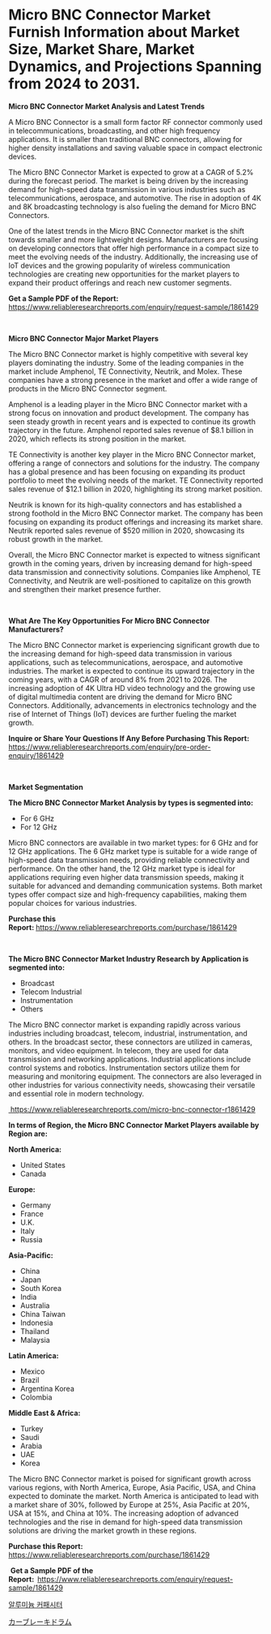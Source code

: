 <p><h1>Micro BNC Connector Market Furnish Information about Market Size, Market Share, Market Dynamics, and Projections Spanning from 2024 to 2031.</h1></p><p><strong>Micro BNC Connector Market Analysis and Latest Trends</strong></p>
<p><p>A Micro BNC Connector is a small form factor RF connector commonly used in telecommunications, broadcasting, and other high frequency applications. It is smaller than traditional BNC connectors, allowing for higher density installations and saving valuable space in compact electronic devices.</p><p>The Micro BNC Connector Market is expected to grow at a CAGR of 5.2% during the forecast period. The market is being driven by the increasing demand for high-speed data transmission in various industries such as telecommunications, aerospace, and automotive. The rise in adoption of 4K and 8K broadcasting technology is also fueling the demand for Micro BNC Connectors.</p><p>One of the latest trends in the Micro BNC Connector market is the shift towards smaller and more lightweight designs. Manufacturers are focusing on developing connectors that offer high performance in a compact size to meet the evolving needs of the industry. Additionally, the increasing use of IoT devices and the growing popularity of wireless communication technologies are creating new opportunities for the market players to expand their product offerings and reach new customer segments.</p></p>
<p><strong>Get a Sample PDF of the Report:&nbsp;</strong> <a href="https://www.reliableresearchreports.com/enquiry/request-sample/1861429">https://www.reliableresearchreports.com/enquiry/request-sample/1861429</a></p>
<p>&nbsp;</p>
<p><strong>Micro BNC Connector Major Market Players</strong></p>
<p><p>The Micro BNC Connector market is highly competitive with several key players dominating the industry. Some of the leading companies in the market include Amphenol, TE Connectivity, Neutrik, and Molex. These companies have a strong presence in the market and offer a wide range of products in the Micro BNC Connector segment.</p><p>Amphenol is a leading player in the Micro BNC Connector market with a strong focus on innovation and product development. The company has seen steady growth in recent years and is expected to continue its growth trajectory in the future. Amphenol reported sales revenue of $8.1 billion in 2020, which reflects its strong position in the market.</p><p>TE Connectivity is another key player in the Micro BNC Connector market, offering a range of connectors and solutions for the industry. The company has a global presence and has been focusing on expanding its product portfolio to meet the evolving needs of the market. TE Connectivity reported sales revenue of $12.1 billion in 2020, highlighting its strong market position.</p><p>Neutrik is known for its high-quality connectors and has established a strong foothold in the Micro BNC Connector market. The company has been focusing on expanding its product offerings and increasing its market share. Neutrik reported sales revenue of $520 million in 2020, showcasing its robust growth in the market.</p><p>Overall, the Micro BNC Connector market is expected to witness significant growth in the coming years, driven by increasing demand for high-speed data transmission and connectivity solutions. Companies like Amphenol, TE Connectivity, and Neutrik are well-positioned to capitalize on this growth and strengthen their market presence further.</p></p>
<p>&nbsp;</p>
<p><strong>What Are The Key Opportunities For Micro BNC Connector Manufacturers?</strong></p>
<p><p>The Micro BNC Connector market is experiencing significant growth due to the increasing demand for high-speed data transmission in various applications, such as telecommunications, aerospace, and automotive industries. The market is expected to continue its upward trajectory in the coming years, with a CAGR of around 8% from 2021 to 2026. The increasing adoption of 4K Ultra HD video technology and the growing use of digital multimedia content are driving the demand for Micro BNC Connectors. Additionally, advancements in electronics technology and the rise of Internet of Things (IoT) devices are further fueling the market growth.</p></p>
<p><strong>Inquire or Share Your Questions If Any Before Purchasing This Report:</strong> <a href="https://www.reliableresearchreports.com/enquiry/pre-order-enquiry/1861429">https://www.reliableresearchreports.com/enquiry/pre-order-enquiry/1861429</a></p>
<p>&nbsp;</p>
<p><strong>Market Segmentation</strong></p>
<p><strong>The Micro BNC Connector Market Analysis by types is segmented into:</strong></p>
<p><ul><li>For 6 GHz</li><li>For 12 GHz</li></ul></p>
<p><p>Micro BNC connectors are available in two market types: for 6 GHz and for 12 GHz applications. The 6 GHz market type is suitable for a wide range of high-speed data transmission needs, providing reliable connectivity and performance. On the other hand, the 12 GHz market type is ideal for applications requiring even higher data transmission speeds, making it suitable for advanced and demanding communication systems. Both market types offer compact size and high-frequency capabilities, making them popular choices for various industries.</p></p>
<p><strong>Purchase this Report:&nbsp;</strong><a href="https://www.reliableresearchreports.com/purchase/1861429">https://www.reliableresearchreports.com/purchase/1861429</a></p>
<p>&nbsp;</p>
<p><strong>The Micro BNC Connector Market Industry Research by Application is segmented into:</strong></p>
<p><ul><li>Broadcast</li><li>Telecom Industrial</li><li>Instrumentation</li><li>Others</li></ul></p>
<p><p>The Micro BNC connector market is expanding rapidly across various industries including broadcast, telecom, industrial, instrumentation, and others. In the broadcast sector, these connectors are utilized in cameras, monitors, and video equipment. In telecom, they are used for data transmission and networking applications. Industrial applications include control systems and robotics. Instrumentation sectors utilize them for measuring and monitoring equipment. The connectors are also leveraged in other industries for various connectivity needs, showcasing their versatile and essential role in modern technology.</p></p>
<p><a href="https://www.reliableresearchreports.com/micro-bnc-connector-r1861429">&nbsp;https://www.reliableresearchreports.com/micro-bnc-connector-r1861429</a></p>
<p><strong>In terms of Region, the Micro BNC Connector Market Players available by Region are:</strong></p>
<p>
    <p> <strong> North America: </strong>
        <ul>
            <li>United States</li>
            <li>Canada</li>
        </ul>
        </p> 
    <p> <strong> Europe: </strong>
        <ul>
            <li>Germany</li>
            <li>France</li>
            <li>U.K.</li>
            <li>Italy</li>
            <li>Russia</li>
        </ul>
        </p> 
    <p> <strong> Asia-Pacific: </strong>
        <ul>
            <li>China</li>
            <li>Japan</li>
            <li>South Korea</li>
            <li>India</li>
            <li>Australia</li>
            <li>China Taiwan</li>
            <li>Indonesia</li>
            <li>Thailand</li>
            <li>Malaysia</li>
        </ul>
        </p> 
    <p> <strong> Latin America: </strong>
        <ul>
            <li>Mexico</li>
            <li>Brazil</li>
            <li>Argentina Korea</li>
            <li>Colombia</li>
        </ul>
        </p> 
    <p> <strong> Middle East & Africa: </strong>
        <ul>
            <li>Turkey</li>
            <li>Saudi</li>
            <li>Arabia</li>
            <li>UAE</li>
            <li>Korea</li>
        </ul>
    </p>
    </p>
<p><p>The Micro BNC Connector market is poised for significant growth across various regions, with North America, Europe, Asia Pacific, USA, and China expected to dominate the market. North America is anticipated to lead with a market share of 30%, followed by Europe at 25%, Asia Pacific at 20%, USA at 15%, and China at 10%. The increasing adoption of advanced technologies and the rise in demand for high-speed data transmission solutions are driving the market growth in these regions.</p></p>
<p><strong>Purchase this Report: </strong><a href="https://www.reliableresearchreports.com/purchase/1861429">https://www.reliableresearchreports.com/purchase/1861429</a></p>
<p>&nbsp;<strong>Get a Sample PDF of the Report:&nbsp;&nbsp;</strong><a href="https://www.reliableresearchreports.com/enquiry/request-sample/1861429">https://www.reliableresearchreports.com/enquiry/request-sample/1861429</a></p>
<p><strong></strong></p>
<p><p><a href="https://medium.com/@matthiasdkins856/%EC%95%8C%EB%A3%A8%EB%AF%B8%EB%8A%84-%EC%BD%98%EB%8D%B4%EC%84%9C-%EC%8B%9C%EC%9E%A5%EC%9D%80-%EC%8B%9C%EC%9E%A5-%EC%A0%90%EC%9C%A0%EC%9C%A8-%EC%8B%9C%EC%9E%A5-%EB%8F%99%ED%96%A5-%EB%B0%8F-%EC%8B%9C%EC%9E%A5-%EC%84%B1%EC%9E%A5%EC%97%90-%EB%8C%80%ED%95%9C-%EC%A0%95%EB%B3%B4%EB%A5%BC-%EC%A0%9C%EA%B3%B5%ED%95%A9%EB%8B%88%EB%8B%A4-a4f2a537e01d">알루미늄 커패시터</a></p><p><a href="https://medium.com/@alexandramiranda455/%E8%BB%8A%E3%81%AE%E3%83%96%E3%83%AC%E3%83%BC%E3%82%AD%E3%83%89%E3%83%A9%E3%83%A0%E5%B8%82%E5%A0%B4%E3%81%AF-%E5%B8%82%E5%A0%B4%E3%82%B7%E3%82%A7%E3%82%A2-%E3%82%B5%E3%82%A4%E3%82%BA-2031%E5%B9%B4%E3%81%BE%E3%81%A7%E3%81%AE%E4%BA%88%E6%B8%AC%E3%81%AB%E7%84%A6%E7%82%B9%E3%82%92%E5%BD%93%E3%81%A6%E3%81%A6%E3%81%84%E3%81%BE%E3%81%99-3fb4ddc21bb3">カーブレーキドラム</a></p></p>